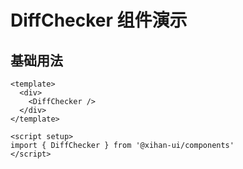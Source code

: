 # DiffChecker 组件演示

## 基础用法

```vue
<template>
  <div>
    <DiffChecker />
  </div>
</template>

<script setup>
import { DiffChecker } from '@xihan-ui/components'
</script>
```
